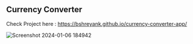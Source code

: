 ## Currency Converter 

Check Project here : https://bshreyank.github.io/currency-converter-app/

![Screenshot 2024-01-06 184942](https://github.com/bshreyank/currency-converter-app/assets/66244570/cde03d72-0af0-4a0b-b3ca-d51453fa2f9a)
